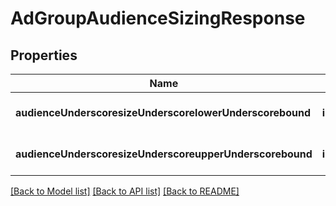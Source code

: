 # AdGroupAudienceSizingResponse

## Properties
Name | Type | Description | Notes
------------ | ------------- | ------------- | -------------
**audienceUnderscoresizeUnderscorelowerUnderscorebound** | **integer** |  | [optional] [default to null]
**audienceUnderscoresizeUnderscoreupperUnderscorebound** | **integer** |  | [optional] [default to null]

[[Back to Model list]](../README.md#documentation-for-models) [[Back to API list]](../README.md#documentation-for-api-endpoints) [[Back to README]](../README.md)


